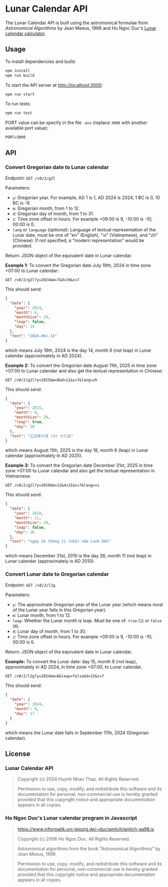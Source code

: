 # Lunar Calendar API



The Lunar Calendar API is built using the astromonical formulae from *Astronomical Algorithms* by Jean Meeus, 1998 and Ho Ngoc Duc's [Lunar calendar calculator](https://www.informatik.uni-leipzig.de/~duc/amlich/JavaScript/).

## Usage

To install dependencies and build:

```bash
npm install
npm run build
```

To start the API server at <http://localhost:3000>:

```bash
npm run start
```

To run tests:

```bash
npm run test
```

PORT value can be specify in the file `.env` (replace `3000` with another available port value):

```
PORT=3000
```

## API

### Convert Gregorian date to Lunar calendar

Endpoint: `GET /v0/2/g2l`

Parameters:

* `y`: Gregorian year. For example, AD 1 is 1, AD 2024 is 2024, 1 BC is 0, 10 BC is -9.
* `m`: Gregorian month, from 1 to 12.
* `d`: Gregorian day of month, from 1 to 31.
* `z`: Time zone offset in hours. For example +09:00 is 9, -10:00 is -10, 00:00 is 0.
* `lang` or `language` *(optional)*: Language of textual representation of the Lunar date, must be one of "en" (English), "vi" (Vietnamese), and "zh" (Chinese). If not specified, a "modern representation" would be provided.

Return: JSON object of the equivalent date in Lunar calendar.

**Example 1:** To convert the Gregorian date July 19th, 2024 in time zone +07:00 to Lunar calendar:

```
GET /v0/2/g2l?y=2024&m=7&d=19&z=7
```

This should send:

```json
{
  "date": {
    "year": 2024,
    "month": 6,
    "monthSize": 29,
    "leap": false,
    "day": 14
  },
  "text": "2024.06s.14"
}
```

which means July 19th, 2024 is the day 14, month 6 (not leap) in Lunar calendar (approximately in AD 2024).

**Example 2:** To convert the Gregorian date August 11th, 2025 in time zone +07:00 to Lunar calendar and also get the textual representation in Chinese:

```
GET /v0/2/g2l?y=2025&m=8&d=11&z=7&lang=zh
```

This should send:

```json
{
  "date": {
    "year": 2025,
    "month": 6,
    "monthSize": 29,
    "leap": true,
    "day": 18
  },
  "text": "乙巳年六月（小）十八日"
}
```

which means August 11th, 2025 is the day 18, month 6 (leap) in Lunar calendar (approximately in AD 2025).

**Example 3:** To convert the Gregorian date December 31st, 2025 in time zone +07:00 to Lunar calendar and also get the textual representation in Vietnamese:

```
GET /v0/2/g2l?y=2010&m=12&d=31&z=7&lang=vi
```

This should send:

```json
{
  "date": {
    "year": 2010,
    "month": 11,
    "monthSize": 29,
    "leap": false,
    "day": 26
  },
  "text": "ngày 26 tháng 11 (nhỏ) năm Canh Dần"
}
```

which means December 31st, 2010 is the day 26, month 11 (not leap) in Lunar calendar (approximately in AD 2010).

### Convert Lunar date to Gregorian calendar

Endpoint: `GET /v0/2/l2g`

Parameters:

* `y`: The approximate Gregorian year of the Lunar year (which means most of the Lunar year falls in this Gregorian year).
* `m`: Lunar month, from 1 to 12.
* `leap`: Whether the Lunar month is leap. Must be one of: `true` (`1`) or `false` (`0`).
* `d`: Lunar day of month, from 1 to 30.
* `z`: Time zone offset in hours. For example +09:00 is 9, -10:00 is -10, 00:00 is 0.

Return: JSON object of the equivalent date in Lunar calendar.

**Example:** To convert the Lunar date: day 15, month 8 (not leap), approximately in AD 2024, in time zone +07:00, to Lunar calendar,

```
GET /v0/2/l2g?y=2024&m=8&leap=false&d=15&z=7
```

This should send:

```json
{
  "date": {
    "year": 2024,
    "month": 9,
    "day": 17
  }
}
```

which means the Lunar date falls in September 17th, 2024 (Gregorian calendar).

## License

### Lunar Calendar API

> Copyright (c) 2024 Huynh Nhan Thap. All Rights Reserved.
> 
> Permission to use, copy, modify, and redistribute this software and its documentation for personal, non-commercial use is hereby granted provided that this copyright notice and appropriate documentation appears in all copies.

### Ho Ngoc Duc's Lunar calendar program in Javascript

> https://www.informatik.uni-leipzig.de/~duc/amlich/amlich-aa98.js
> 
> Copyright (c) 2006 Ho Ngoc Duc. All Rights Reserved.
> 
> Astronomical algorithms from the book "Astronomical Algorithms" by Jean Meeus, 1998
> 
> Permission to use, copy, modify, and redistribute this software and its documentation for personal, non-commercial use is hereby granted provided that this copyright notice and appropriate documentation appears in all copies.

